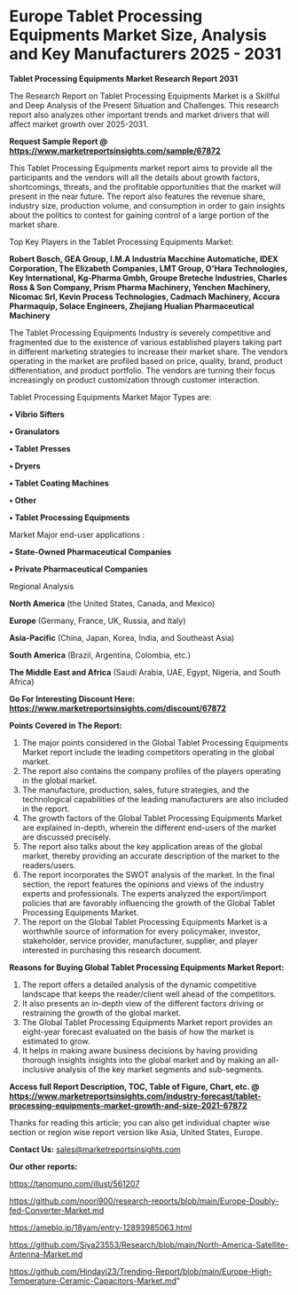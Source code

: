 # Europe Tablet Processing Equipments Market Size, Analysis and Key Manufacturers 2025 - 2031

<strong>Tablet Processing Equipments Market Research Report 2031</strong>

The Research Report on Tablet Processing Equipments Market is a Skillful and Deep Analysis of the Present Situation and Challenges. This research report also analyzes other important trends and market drivers that will affect market growth over 2025-2031.

<strong>Request Sample Report @ <a href=https://www.marketreportsinsights.com/sample/67872>https://www.marketreportsinsights.com/sample/67872</a></strong>

This Tablet Processing Equipments market report aims to provide all the participants and the vendors will all the details about growth factors, shortcomings, threats, and the profitable opportunities that the market will present in the near future. The report also features the revenue share, industry size, production volume, and consumption in order to gain insights about the politics to contest for gaining control of a large portion of the market share.

Top Key Players in the Tablet Processing Equipments Market:

<strong>Robert Bosch, GEA Group, I.M.A Industria Macchine Automatiche, IDEX Corporation, The Elizabeth Companies, LMT Group, O&#39;Hara Technologies, Key International, Kg-Pharma Gmbh, Groupe Breteche Industries, Charles Ross & Son Company, Prism Pharma Machinery, Yenchen Machinery, Nicomac Srl, Kevin Process Technologies, Cadmach Machinery, Accura Pharmaquip, Solace Engineers, Zhejiang Hualian Pharmaceutical Machinery</strong>

The Tablet Processing Equipments Industry is severely competitive and fragmented due to the existence of various established players taking part in different marketing strategies to increase their market share. The vendors operating in the market are profiled based on price, quality, brand, product differentiation, and product portfolio. The vendors are turning their focus increasingly on product customization through customer interaction.

Tablet Processing Equipments Market Major Types are:

<strong>• Vibrio Sifters

• Granulators

• Tablet Presses

• Dryers

• Tablet Coating Machines

• Other

• Tablet Processing Equipments</strong>

Market Major end-user applications :

<strong>• State-Owned Pharmaceutical Companies

• Private Pharmaceutical Companies</strong>

Regional Analysis

</u><strong><b>North America</b></strong> (the United States, Canada, and Mexico)

<strong><b>Europe </b></strong>(Germany, France, UK, Russia, and Italy)

<strong><b>Asia-Pacific</b></strong> (China, Japan, Korea, India, and Southeast Asia)

<strong><b>South America</b></strong> (Brazil, Argentina, Colombia, etc.)

<strong><b>The Middle East and Africa</b></strong> (Saudi Arabia, UAE, Egypt, Nigeria, and South Africa)

<strong>Go For Interesting Discount Here: <a href=https://www.marketreportsinsights.com/discount/67872>https://www.marketreportsinsights.com/discount/67872</a></strong>

<strong>Points Covered in The Report:</strong>
<ol>
  <li>The major points considered in the Global Tablet Processing Equipments Market report include the leading competitors operating in the global market.</li>
  <li>The report also contains the company profiles of the players operating in the global market.</li>
  <li>The manufacture, production, sales, future strategies, and the technological capabilities of the leading manufacturers are also included in the report.</li>
  <li>The growth factors of the Global Tablet Processing Equipments Market are explained in-depth, wherein the different end-users of the market are discussed precisely.</li>
  <li>The report also talks about the key application areas of the global market, thereby providing an accurate description of the market to the readers/users.</li>
  <li>The report incorporates the SWOT analysis of the market. In the final section, the report features the opinions and views of the industry experts and professionals. The experts analyzed the export/import policies that are favorably influencing the growth of the Global Tablet Processing Equipments Market.</li>
  <li>The report on the Global Tablet Processing Equipments Market is a worthwhile source of information for every policymaker, investor, stakeholder, service provider, manufacturer, supplier, and player interested in purchasing this research document.</li>
</ol>
<strong>Reasons for Buying Global Tablet Processing Equipments Market Report:</strong>

<ol>
  <li>The report offers a detailed analysis of the dynamic competitive landscape that keeps the reader/client well ahead of the competitors.</li>
  <li>It also presents an in-depth view of the different factors driving or restraining the growth of the global market.</li>
  <li>The Global Tablet Processing Equipments Market report provides an eight-year forecast evaluated on the basis of how the market is estimated to grow.</li>
  <li>It helps in making aware business decisions by having providing thorough insights insights into the global market and by making an all-inclusive analysis of the key market segments and sub-segments.</li>
</ol>
<strong>Access full Report Description, TOC, Table of Figure, Chart, etc. @ <a href=https://www.marketreportsinsights.com/industry-forecast/tablet-processing-equipments-market-growth-and-size-2021-67872>https://www.marketreportsinsights.com/industry-forecast/tablet-processing-equipments-market-growth-and-size-2021-67872</a></strong>


Thanks for reading this article; you can also get individual chapter wise section or region wise report version like Asia, United States, Europe.

<strong>Contact Us:</strong>
sales@marketreportsinsights.com

<strong>Our other reports:</strong>

<a href=https://tanomuno.com/illust/561207>https://tanomuno.com/illust/561207</a>

<a href=https://github.com/noori900/research-reports/blob/main/Europe-Doubly-fed-Converter-Market.md>https://github.com/noori900/research-reports/blob/main/Europe-Doubly-fed-Converter-Market.md</a>

<a href=https://ameblo.jp/18yam/entry-12893985063.html>https://ameblo.jp/18yam/entry-12893985063.html</a>

<a href=https://github.com/Siya23553/Research/blob/main/North-America-Satellite-Antenna-Market.md>https://github.com/Siya23553/Research/blob/main/North-America-Satellite-Antenna-Market.md</a>

<a href=https://github.com/Hindavi23/Trending-Report/blob/main/Europe-High-Temperature-Ceramic-Capacitors-Market.md>https://github.com/Hindavi23/Trending-Report/blob/main/Europe-High-Temperature-Ceramic-Capacitors-Market.md</a>"
